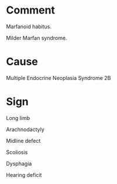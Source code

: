 # Comment

Marfanoid habitus.

Milder Marfan syndrome.

# Cause

Multiple Endocrine Neoplasia Syndrome 2B

# Sign

Long limb

Arachnodactyly

Midline defect

Scoliosis

Dysphagia

Hearing deficit
